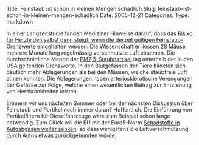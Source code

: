 Title: Feinstaub ist schon in kleinen Mengen schädlich
Slug: feinstaub-ist-schon-in-kleinen-mengen-schadlich
Date: 2005-12-21
Categories:
Type: markdown

In einer Langzeitstudie fanden Mediziner Hinweise darauf, dass das [Risiko für Herzleiden selbst dann steigt, wenn die derzeit gültigen Feinstaub-Grenzwerte eingehalten werden](http://www.spiegel.de/wissenschaft/mensch/0,1518,391538,00.html). Die Wissenschaftler liessen 28 Mäuse mehrere Monate lang regelmässig verschmutzte Luft einatmen. Die durchschnittliche Menge der [PM2,5-Staubpartikel](http://www.gsf.de/flugs/feinstaeube.phtml) lag unterhalb der in den USA geltenden Grenzwerte. In den Blutgefässen der Tiere bildeten sich deutlich mehr Ablagerungen als bei den Mäusen, welche staubfreie Luft atmen konnten. Die Ablagerungen haben arteriosklerotische Verengungen der Gefässe zur Folge, welche einen wesentlichen Beitrag zur Entstehung von Herzkrankheiten leisten.

Erinnern wir uns nächsten Sommer oder bei der nächsten Diskussion über Feinstaub und Partikel noch immer daran? Hoffentlich. Die Einführung von Partikelfiltern für Dieselfahrzeuge wäre zum Beispiel schon lange notwendig. Zum Glück will die EU mit der Euro5-Norm [Schadstoffe in Autoabgasen weiter senken](http://www.nzz.ch/2005/12/21/al/newzzEHHLWA0U-12.html), so dass wenigstens die Luftverschmutzung durch Autos etwas zurückgebunden würde.
